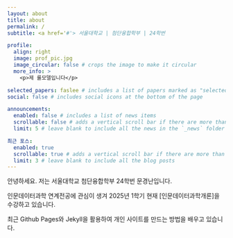 ```yaml
---
layout: about
title: about
permalink: /
subtitle: <a href='#'> 서울대학교 | 첨단융합학부 | 24학번

profile:
  align: right
  image: prof_pic.jpg
  image_circular: false # crops the image to make it circular
  more_info: >
    <p>제 롤모델입니다</p>

selected_papers: faslee # includes a list of papers marked as "selected={true}"
social: false # includes social icons at the bottom of the page

announcements:
  enabled: false # includes a list of news items
  scrollable: false # adds a vertical scroll bar if there are more than 3 news items
  limit: 5 # leave blank to include all the news in the `_news` folder

최근 포스:
  enabled: true
  scrollable: true # adds a vertical scroll bar if there are more than 3 new posts items
  limit: 3 # leave blank to include all the blog posts
---
```


안녕하세요.
저는 서울대학교 첨단융합학부 24학번 문경난입니다.

인문데이터과학 연계전공에 관심이 생겨 2025년 1학기 현재 [인문데이터과학개론]을 수강하고 있습니다.

최근 Github Pages와 Jekyll을 활용하여 개인 사이트를 만드는 방법을 배우고 있습니다.
